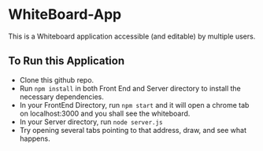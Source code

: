 # WhiteBoard-App

This is a Whiteboard application accessible (and editable) by multiple users.

## To Run this Application

* Clone this github repo.
* Run `npm install` in both Front End and Server directory to install the necessary dependencies.
* In your FrontEnd Directory, run `npm start` and it will open a chrome tab on localhost:3000 and you shall see the whiteboard.
* In your Server directory, run `node server.js`
* Try opening several tabs pointing to that address, draw, and see what happens.
